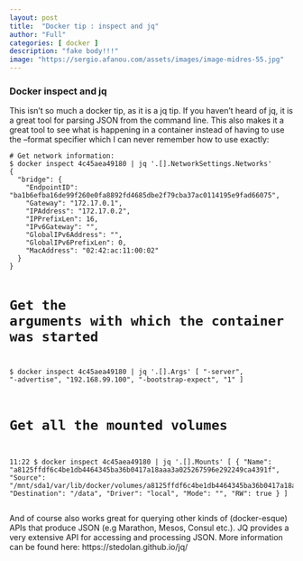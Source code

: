 ```yaml
---
layout: post
title:  "Docker tip : inspect and jq"
author: "Full"
categories: [ docker ]
description: "fake body!!!"
image: "https://sergio.afanou.com/assets/images/image-midres-55.jpg"
---
```





<h3>Docker inspect and jq</h3>

<p>This isn’t so much a docker tip, as it is a jq tip. If you haven’t heard of jq, it is a great tool for parsing JSON from the command line. This also makes it a great tool to see what is happening in a container instead of having to use the –format specifier which I can never remember how to use exactly:</p>

<div class="highlighter-rouge"><div class="highlight"><pre class="highlight"><code># Get network information:
$ docker inspect 4c45aea49180 | jq '.[].NetworkSettings.Networks'
{
  "bridge": {
    "EndpointID": "ba1b6efba16de99f260e0fa8892fd4685dbe2f79cba37ac0114195e9fad66075",
    "Gateway": "172.17.0.1",
    "IPAddress": "172.17.0.2",
    "IPPrefixLen": 16,
    "IPv6Gateway": "",
    "GlobalIPv6Address": "",
    "GlobalIPv6PrefixLen": 0,
    "MacAddress": "02:42:ac:11:00:02"
  }
}

# Get the arguments with which the container was started
$ docker inspect 4c45aea49180 | jq '.[].Args'
[
  "-server",
  "-advertise",
  "192.168.99.100",
  "-bootstrap-expect",
  "1"
]

# Get all the mounted volumes
11:22 $ docker inspect 4c45aea49180 | jq '.[].Mounts'
[
  {
    "Name": "a8125ffdf6c4be1db4464345ba36b0417a18aaa3a025267596e292249ca4391f",
    "Source": "/mnt/sda1/var/lib/docker/volumes/a8125ffdf6c4be1db4464345ba36b0417a18aaa3a025267596e292249ca4391f/_data",
    "Destination": "/data",
    "Driver": "local",
    "Mode": "",
    "RW": true
  }
]
</code></pre></div></div>


<p>And of course also works great for querying other kinds of (docker-esque) APIs that produce JSON (e.g Marathon, Mesos, Consul etc.). JQ provides a very extensive API for accessing and processing JSON. More information can be found here: https://stedolan.github.io/jq/</p>